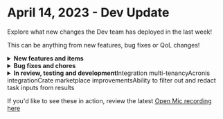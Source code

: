 # April 14, 2023 - Dev Update

Explore what new changes the Dev team has deployed in the last week!

This can be anything from new features, bug fixes or QoL changes!

<details>

<summary><strong>New features and items</strong></summary>

* Removed Character limit from the 'Set Value' field within the field conditions.
* Extend workflow timeout based on delay or inquiry task durations

</details>

<details>

<summary><strong>Bug fixes and chores</strong></summary>

* Added documentation link to the crate marketplace
* Changed Hudu generic url path description
* Added an exception on non-list returns from request\_list for Azure integration
* Added fields to Datto create\_contract\_entity action
* Fixed the color for required asterisk
* Moved task level integration overrides to the top of the Advanced tab
* Allow array form fields to be collapsible

</details>

<details>

<summary><strong>In review, testing and development</strong>Integration multi-tenancyAcronis integrationCrate marketplace improvementsAbility to filter out and redact task inputs from results</summary>



</details>

If you'd like to see these in action, review the latest [Open Mic recording here](../roc-open-mics/2023-roc-open-mics/april-14th-2023-introducing-cluck-u.md)
